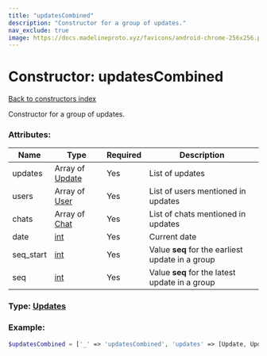 ```yaml
---
title: "updatesCombined"
description: "Constructor for a group of updates."
nav_exclude: true
image: https://docs.madelineproto.xyz/favicons/android-chrome-256x256.png
---
```

# Constructor: updatesCombined  
[Back to constructors index](/API_docs/constructors/index.md)



Constructor for a group of updates.

### Attributes:

| Name     |    Type       | Required | Description |
|----------|---------------|----------|-------------|
|updates|Array of [Update](/API_docs/types/Update.md) | Yes|List of updates|
|users|Array of [User](/API_docs/types/User.md) | Yes|List of users mentioned in updates|
|chats|Array of [Chat](/API_docs/types/Chat.md) | Yes|List of chats mentioned in updates|
|date|[int](/API_docs/types/int.md) | Yes|Current date|
|seq\_start|[int](/API_docs/types/int.md) | Yes|Value **seq** for the earliest update in a group|
|seq|[int](/API_docs/types/int.md) | Yes|Value **seq** for the latest update in a group|



### Type: [Updates](/API_docs/types/Updates.md)


### Example:

```php
$updatesCombined = ['_' => 'updatesCombined', 'updates' => [Update, Update], 'users' => [User, User], 'chats' => [Chat, Chat], 'date' => int, 'seq_start' => int, 'seq' => int];
```  
